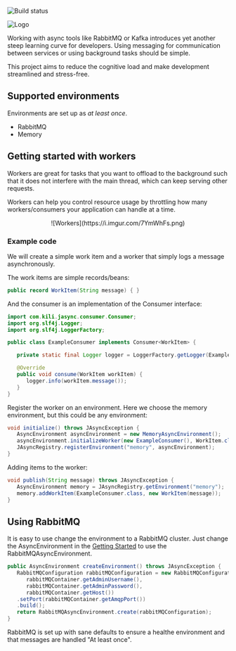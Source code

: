 ![Build status](https://github.com/kiliconsult/jasync/actions/workflows/gradle.yml/badge.svg)

![Logo](https://i.imgur.com/QyFxWBc.png)

Working with async tools like RabbitMQ or Kafka introduces yet another steep learning curve for developers. 
Using messaging for communication between services or using background tasks should be simple.

This project aims to reduce the cognitive load and make development streamlined and stress-free.

## Supported environments
Environments are set up as *at least once*.

- RabbitMQ
- Memory

## Getting started with workers

Workers are great for tasks that you want to offload to the background such that it does not interfere with the main thread, 
which can keep serving other requests.

Workers can help you control resource usage by throttling how many workers/consumers your application can handle 
at a time.

<p align="center">
    ![Workers](https://i.imgur.com/7YmWhFs.png)
</p>

### Example code

We will create a simple work item and a worker that simply logs a message asynchronously.

The work items are simple records/beans:

```java
public record WorkItem(String message) { }
```

And the consumer is an implementation of the Consumer interface:
```java
import com.kili.jasync.consumer.Consumer;
import org.slf4j.Logger;
import org.slf4j.LoggerFactory;

public class ExampleConsumer implements Consumer<WorkItem> {

   private static final Logger logger = LoggerFactory.getLogger(ExampleConsumer.class);

   @Override
   public void consume(WorkItem workItem) {
      logger.info(workItem.message());
   }
}
```

Register the worker on an environment. Here we choose the memory environment, but this could be
any environment:
```java
void initialize() throws JAsyncException {
   AsyncEnvironment asyncEnvironment = new MemoryAsyncEnvironment();
   asyncEnvironment.initializeWorker(new ExampleConsumer(), WorkItem.class, new ConsumerConfiguration.Builder().build());
   JAsyncRegistry.registerEnvironment("memory", asyncEnvironment);
}
```

Adding items to the worker:
```java
void publish(String message) throws JAsyncException {
   AsyncEnvironment memory = JAsyncRegistry.getEnvironment("memory");
   memory.addWorkItem(ExampleConsumer.class, new WorkItem(message));
}
```


## Using RabbitMQ

It is easy to use change the environment to a RabbitMQ cluster. Just change the AsyncEnvironment in the 
[Getting Started](#getting-started) to use the RabbitMQAsyncEnvironment.

```java
public AsyncEnvironment createEnvironment() throws JAsyncException {
   RabbitMQConfiguration rabbitMQConfiguration = new RabbitMQConfiguration.Builder(
      rabbitMQContainer.getAdminUsername(),
      rabbitMQContainer.getAdminPassword(),
      rabbitMQContainer.getHost())
   .setPort(rabbitMQContainer.getAmqpPort())
   .build();
   return RabbitMQAsyncEnvironment.create(rabbitMQConfiguration);
}
```

RabbitMQ is set up with sane defaults to ensure a healthe environment and that messages are handled "At least once".